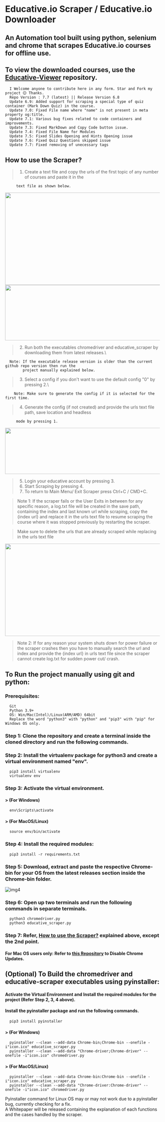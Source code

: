 # Educative.io Scraper / Educative.io Downloader

## An Automation tool built using python, selenium and chrome that scrapes Educative.io courses for offline use.

## To view the downloaded courses, use the [Educative-Viewer](https://github.com/anilabhadatta/educative-viewer) repository.

      I Welcome anyone to contribute here in any form. Star and Fork my project 😊 Thanks.
      Repo Version : 7.7 (latest) || Release Version 6.8
      Update 6.9: Added support for scraping a special type of quiz container (Mark Down Quiz) in the course.
      Update 7.0: Fixed File name where "name" is not present in meta property og:title.
      Update 7.1: Various bug fixes related to code containers and improvements.
      Update 7.3: Fixed MarkDown and Copy Code button issue.
      Update 7.4: Fixed File Name for Modules
      Update 7.5: Fixed Slides Opening and Hints Opening issue
      Update 7.6: Fixed Quiz Questions skipped issue
      Update 7.7: Fixed removing of unecessary tags

## How to use the Scraper?

> 1.  Create a text file and copy the urls of the first topic of any number of courses and paste it in the

         text file as shown below.

<img src="https://user-images.githubusercontent.com/48487849/162980989-0f128b3d-c969-4809-8553-2bc6791f34b8.png" width="820" height="300">
<img src="https://user-images.githubusercontent.com/48487849/197013915-1320da6b-d2c2-4239-b1f7-d95450f8fabb.png" width="820" height="180">

> 2.  Run both the executables chromedriver and educative_scraper by downloading them from latest releases.\

      Note: If the executable release version is older than the current github repo version then run the
            project manually explained below.

> 3.  Select a config if you don't want to use the default config "0" by pressing 2.\

        Note: Make sure to generate the config if it is selected for the first time.

> 4.  Generate the config (if not created) and provide the urls text file path, save location and headless

         mode by pressing 1.

<img src="https://user-images.githubusercontent.com/48487849/197013987-e6bccbde-06b5-49de-851c-00575a3f8173.png" width="820" height="150">

> 5.  Login your educative account by pressing 3.
> 6.  Start Scraping by pressing 4.
> 7.  To return to Main Menu/ Exit Scraper press Ctrl+C / CMD+C.

> Note 1: If the scraper fails or the User Exits in between for any specific reason, a log.txt file will be created in the save path, containing the index and last known url while scraping, copy the {index url} and replace it in the urls text file to resume scraping the course where it was stopped previously by restarting the scraper.

> Make sure to delete the urls that are already scraped while replacing in the urls text file

<img src="https://user-images.githubusercontent.com/48487849/197014154-a7dbd7e4-d398-4076-b0e8-279d9841c8f9.png" width="820" height="300">

> Note 2: If for any reason your system shuts down for power failure or the scraper crashes then you have to manually search the url and index and provide the {index url} in urls text file since the scraper cannot create log.txt for sudden power cut/ crash.

## To Run the project manually using git and python:

### Prerequisites:

      Git
      Python 3.9+
      OS: Win/Mac(Intel)/Linux(ARM/AMD) 64bit
      Replace the word "python3" with "python" and "pip3" with "pip" for Windows OS only.

### Step 1: Clone the repository and create a terminal inside the cloned directory and run the following commands.

### Step 2: Install the virtualenv package for python3 and create a virtual environment named "env".

      pip3 install virtualenv
      virtualenv env

### Step 3: Activate the virtual environment.

#### > (For Windows)

      env\Scripts\activate

#### > (For MacOS/Linux)

      source env/bin/activate

### Step 4: Install the required modules:

      pip3 install -r requirements.txt

### Step 5: Download, extract and paste the respective Chrome-bin for your OS from the latest releases section inside the Chrome-bin folder.

![img4](https://user-images.githubusercontent.com/48487849/197014188-3906af24-2297-48a6-9592-b669ac72af53.png)

### Step 6: Open up two terminals and run the following commands in separate terminals.

      python3 chromedriver.py
      python3 educative_scraper.py

### Step 7: Refer, **[How to use the Scraper?](#how-to-use-the-scraper)** explained above, except the 2nd point.

#### For Mac OS users only: Refer to [this Repository](https://github.com/anilabhadatta/enable-disable-chrome-updates) to Disable Chrome Updates.

## (Optional) To Build the chromedriver and educative-scraper executables using pyinstaller:

#### Activate the Virtual Environment and Install the required modules for the project (Refer Step 2, 3, 4 above).

#### Install the pyinstaller package and run the following commands.

      pip3 install pyinstaller

#### > (For Windows)

      pyinstaller --clean --add-data Chrome-bin;Chrome-bin --onefile -i"icon.ico" educative_scraper.py
      pyinstaller --clean --add-data "Chrome-driver;Chrome-driver" --onefile -i"icon.ico" chromedriver.py

#### > (For MacOS/Linux)

      pyinstaller --clean --add-data Chrome-bin:Chrome-bin --onefile -i"icon.ico" educative_scraper.py
      pyinstaller --clean --add-data "Chrome-driver:Chrome-driver" --onefile -i"icon.ico" chromedriver.py

Pyinstaller command for Linux OS may or may not work due to a pyinstaller bug, currently checking for a fix.\
A Whitepaper will be released containing the explanation of each functions and the cases handled by the scraper.
